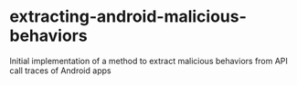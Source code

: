 # extracting-android-malicious-behaviors
Initial implementation of a method to extract malicious behaviors from API call traces of Android apps
